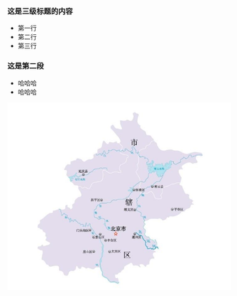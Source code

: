 ### 这是三级标题的内容

* 第一行
* 第二行
* 第三行

### 这是第二段

* 哈哈哈
* 哈哈哈





![](/assets/20140321165416-2044791913.jpg)






